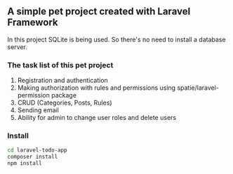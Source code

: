 ## A simple pet project created with Laravel Framework
In this project SQLite is being used. So there's no need to install a database server.
### The task list of this pet project
1. Registration and authentication
2. Making authorization with rules and permissions using spatie/laravel-permission package
3. CRUD (Categories, Posts, Rules)
4. Sending email
5. Ability for admin to change user roles and delete users

### Install
```bash
cd laravel-todo-app
composer install
npm install
```
